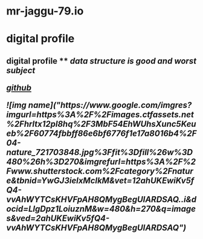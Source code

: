 # mr-jaggu-79.io
# <h1>  digital profile
<h2> digital profile
  ** <i> data structure is good and worst subject
  <a href="htttps//www.mr-jaggu-79.github.io">
<p> github </p> </a>
  ![img name]("https://www.google.com/imgres?imgurl=https%3A%2F%2Fimages.ctfassets.net%2Fhrltx12pl8hq%2F3MbF54EhWUhsXunc5Keueb%2F60774fbbff86e6bf6776f1e17a8016b4%2F04-nature_721703848.jpg%3Ffit%3Dfill%26w%3D480%26h%3D270&imgrefurl=https%3A%2F%2Fwww.shutterstock.com%2Fcategory%2Fnature&tbnid=YwGJ3ieIxMcIkM&vet=12ahUKEwiKv5fQ4-vvAhWYTCsKHVFpAH8QMygBegUIARDSAQ..i&docid=LlgDpz1LoiuznM&w=480&h=270&q=images&ved=2ahUKEwiKv5fQ4-vvAhWYTCsKHVFpAH8QMygBegUIARDSAQ")
